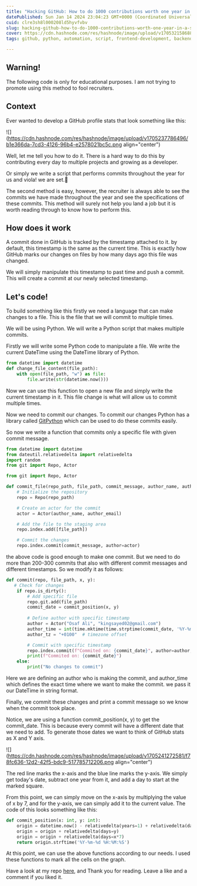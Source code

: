 ```yaml
---
title: "Hacking GitHub: How to do 1000 contributions worth one year in a second."
datePublished: Sun Jan 14 2024 23:04:23 GMT+0000 (Coordinated Universal Time)
cuid: clre3sh8l000208ld5hyvfvbv
slug: hacking-github-how-to-do-1000-contributions-worth-one-year-in-a-second
cover: https://cdn.hashnode.com/res/hashnode/image/upload/v1705321586886/106fd84d-4aca-4d8f-9298-f91b67b7a812.png
tags: github, python, automation, script, frontend-development, backend-development, backend-developments, gitcommands

---
```


## Warning!

The following code is only for educational purposes. I am not trying to promote using this method to fool recruiters.

## Context

Ever wanted to develop a GitHub profile stats that look something like this:

![](https://cdn.hashnode.com/res/hashnode/image/upload/v1705237786496/b1e366da-7cd3-4126-96b4-e2578021bc5c.png align="center")

Well, let me tell you how to do it. There is a hard way to do this by contributing every day to multiple projects and growing as a developer.

Or simply we write a script that performs commits throughout the year for us and viola! we are set.🙂

The second method is easy, however, the recruiter is always able to see the commits we have made throughout the year and see the specifications of these commits. This method will surely not help you land a job but it is worth reading through to know how to perform this.

## How does it work

A commit done in GitHub is tracked by the timestamp attached to it. by default, this timestamp is the same as the current time. This is exactly how GitHub marks our changes on files by how many days ago this file was changed.

We will simply manipulate this timestamp to past time and push a commit. This will create a commit at our newly selected timestamp.

## Let's code!

To build something like this firstly we need a language that can make changes to a file. This is the file that we will commit to multiple times.

We will be using Python. We will write a Python script that makes multiple commits.

Firstly we will write some Python code to manipulate a file. We write the current DateTime using the DateTime library of Python.

```python
from datetime import datetime
def change_file_content(file_path):
    with open(file_path, "w") as file:
        file.write(str(datetime.now()))
```

Now we can use this function to open a new file and simply write the current timestamp in it. This file change is what will allow us to commit multiple times.

Now we need to commit our changes. To commit our changes Python has a library called [GitPython](https://pypi.org/project/GitPython/) which can be used to do these commits easily.

So now we write a function that commits only a specific file with given commit message.

```python
from datetime import datetime
from dateutil.relativedelta import relativedelta
import random
from git import Repo, Actor

from git import Repo, Actor

def commit_file(repo_path, file_path, commit_message, author_name, author_email):
    # Initialize the repository
    repo = Repo(repo_path)

    # Create an actor for the commit
    actor = Actor(author_name, author_email)

    # Add the file to the staging area
    repo.index.add([file_path])

    # Commit the changes
    repo.index.commit(commit_message, author=actor)
```

the above code is good enough to make one commit. But we need to do more than 200-300 commits that also with different commit messages and different timestamps. So we modify it as follows:

```python
def commit(repo, file_path, x, y):
   # Check for changes
    if repo.is_dirty():
        # Add specific file
        repo.git.add(file_path)
        commit_date = commit_position(x, y)
       
        # Define author with specific timestamp
        author = Actor("Osaf Ali", "kingsayed02@gmail.com")
        author_time = int(time.mktime(time.strptime(commit_date, '%Y-%m-%d %H:%M:%S')))
        author_tz = "+0100"  # timezone offset

        # Commit with specific timestamp
        repo.index.commit(f"Commited on: {commit_date}", author=author, author_date=f"{author_time} {author_tz}")
        print(f"Commited on: {commit_date}")
    else:
        print("No changes to commit")
```

Here we are defining an author who is making the commit, and author\_time which defines the exact time where we want to make the commit. we pass it our DateTime in string format.

Finally, we commit these changes and print a commit message so we know when the commit took place.

Notice, we are using a function commit\_position(x, y) to get the commit\_date. This is because every commit will have a different date that we need to add. To generate those dates we want to think of GitHub stats as X and Y axis.

![](https://cdn.hashnode.com/res/hashnode/image/upload/v1705241272581/f78fc636-12d2-42f5-bdc9-517785712206.png align="center")

The red line marks the x-axis and the blue line marks the y-axis. We simply get today's date, subtract one year from it, and add a day to start at the marked square.

From this point, we can simply move on the x-axis by multiplying the value of x by 7, and for the y-axis, we can simply add it to the current value. The code of this looks something like this:

```python
def commit_position(x: int, y: int):
    origin = datetime.now() - relativedelta(years=1) + relativedelta(days=1)
    origin = origin + relativedelta(days=y)
    origin = origin + relativedelta(days=x*7)
    return origin.strftime('%Y-%m-%d %H:%M:%S')
```

At this point, we can use the above functions according to our needs. I used these functions to mark all the cells on the graph.

Have a look at my repo [here](https://github.com/OsafAliSayed/GitHacker), and Thank you for reading. Leave a like and a comment if you liked it.